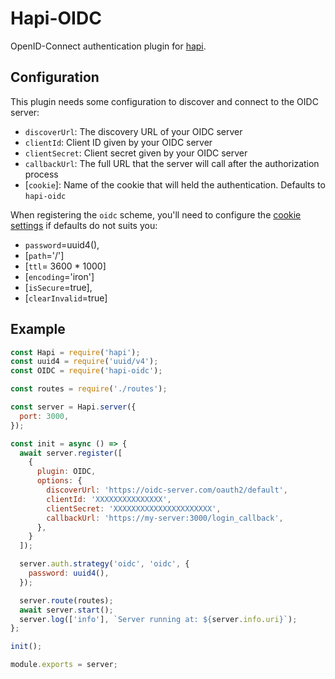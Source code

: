 # Hapi-OIDC

OpenID-Connect authentication plugin for [hapi](https://github.com/hapijs/hapi).

## Configuration

This plugin needs some configuration to discover and connect to the OIDC server:
* `discoverUrl`: The discovery URL of your OIDC server
* `clientId`: Client ID given by your OIDC server
* `clientSecret`: Client secret given by your OIDC server
* `callbackUrl`: The full URL that the server will call after the authorization process
* [`cookie`]: Name of the cookie that will held the authentication. Defaults to `hapi-oidc`

When registering the `oidc` scheme, you'll need to configure the [cookie settings](https://hapijs.com/api#server.state()) if defaults do not suits you:
* `password`=uuid4(),
* [`path`='/']
* [`ttl`= 3600 * 1000]
* [`encoding`='iron']
* [`isSecure`=true],
* [`clearInvalid`=true]

## Example

```javascript
const Hapi = require('hapi');
const uuid4 = require('uuid/v4');
const OIDC = require('hapi-oidc');

const routes = require('./routes');

const server = Hapi.server({
  port: 3000,
});

const init = async () => {
  await server.register([
    {
      plugin: OIDC,
      options: {
        discoverUrl: 'https://oidc-server.com/oauth2/default',
        clientId: 'XXXXXXXXXXXXXXX',
        clientSecret: 'XXXXXXXXXXXXXXXXXXXXXX',
        callbackUrl: 'https://my-server:3000/login_callback',
      },
    }
  ]);

  server.auth.strategy('oidc', 'oidc', {
    password: uuid4(),
  });

  server.route(routes);
  await server.start();
  server.log(['info'], `Server running at: ${server.info.uri}`);
};

init();

module.exports = server;
```
